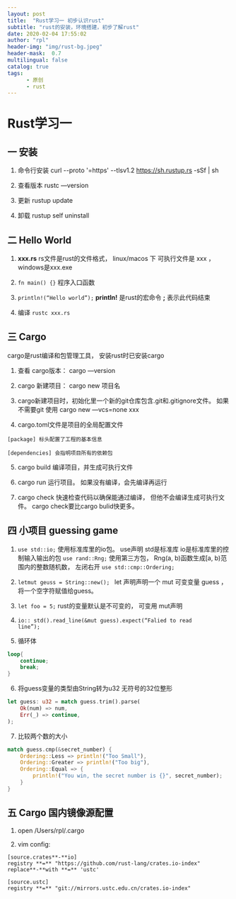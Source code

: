 ```yaml
---
layout: post
title:  "Rust学习一 初步认识rust"
subtitle: "rust的安装，环境搭建，初步了解rust"
date: 2020-02-04 17:55:02
author: "rpl"
header-img: "img/rust-bg.jpeg"
header-mask:  0.7
multilingual: false
catalog: true
tags:
      - 原创
      - rust
---
```


# Rust学习一


##  一 安装

1. 命令行安装 curl --proto '=https' --tlsv1.2 https://sh.rustup.rs -sSf \| sh

2. 查看版本 rustc —version

3. 更新 rustup update

4. 卸载 rustup self uninstall



## 二 Hello World



1. **xxx.rs** rs文件是rust的文件格式， linux/macos 下 可执行文件是 xxx ， windows是xxx.exe  

2. `fn main() {}`  程序入口函数

3. `println!(“Hello world”);` **println!** 是rust的宏命令  **;** 表示此代码结束

4. 编译 `rustc xxx.rs` 



## 三 Cargo

cargo是rust编译和包管理工具， 安装rust时已安装cargo

1. 查看 cargo版本： cargo —version

2. cargo 新建项目： cargo new 项目名 

3. cargo新建项目时，初始化里一个新的git仓库包含.git和.gitignore文件。 如果不需要git 使用 cargo new —vcs=none xxx

4. cargo.toml文件是项目的全局配置文件
```text
[package] 标头配置了工程的基本信息

[dependencies] 会指明项目所有的依赖包
```
5. cargo build 编译项目，并生成可执行文件

6. cargo run 运行项目。 如果没有编译，会先编译再运行

7. cargo check 快速检查代码以确保能通过编译， 但他不会编译生成可执行文件。 cargo check要比cargo bulid快更多。



## 四 小项目 guessing game

1. `use std::io;`  使用标准库里的io包。 use声明 std是标准库 io是标准库里的控制输入输出的包
    `use rand::Rng;`  使用第三方包， Rng(a, b)函数生成[a, b)范围内的整数随机数， 左闭右开
    `use std::cmp::Ordering;` 

2. `letmut geuss = String::new(); `  let 声明声明一个 mut 可变变量 guess ， 将一个空字符赋值给guess。 
3. `let foo = 5;`  rust的变量默认是不可变的， 可变用 mut声明
4.  <code>io:: std().read_line(&mut guess).expect(“Falied to read line”);</code>

5. 循环体
```rust
loop{ 
	continue; 
	break; 
}
```

6. 将guess变量的类型由String转为u32 无符号的32位整形

```rust
let guess: u32 = match guess.trim().parse(
	Ok(num) => num,
	Err(_) => continue,
); 
````

7. 比较两个数的大小

```rust
match guess.cmp(&secret_number) {
	Ordering::Less => println!("Too Small"),
	Ordering::Greater => println!("Too big"),
	Ordering::Equal => {
    	println!("You win, the secret number is {}", secret_number);
    }
} 
```



## 五 Cargo 国内镜像源配置

1. open /Users/rpl/.cargo

2. vim config: 

```vim
[source.crates**-**io]
registry **=** "https://github.com/rust-lang/crates.io-index"
replace**-**with **=** 'ustc'

[source.ustc]
registry **=** "git://mirrors.ustc.edu.cn/crates.io-index"
```



